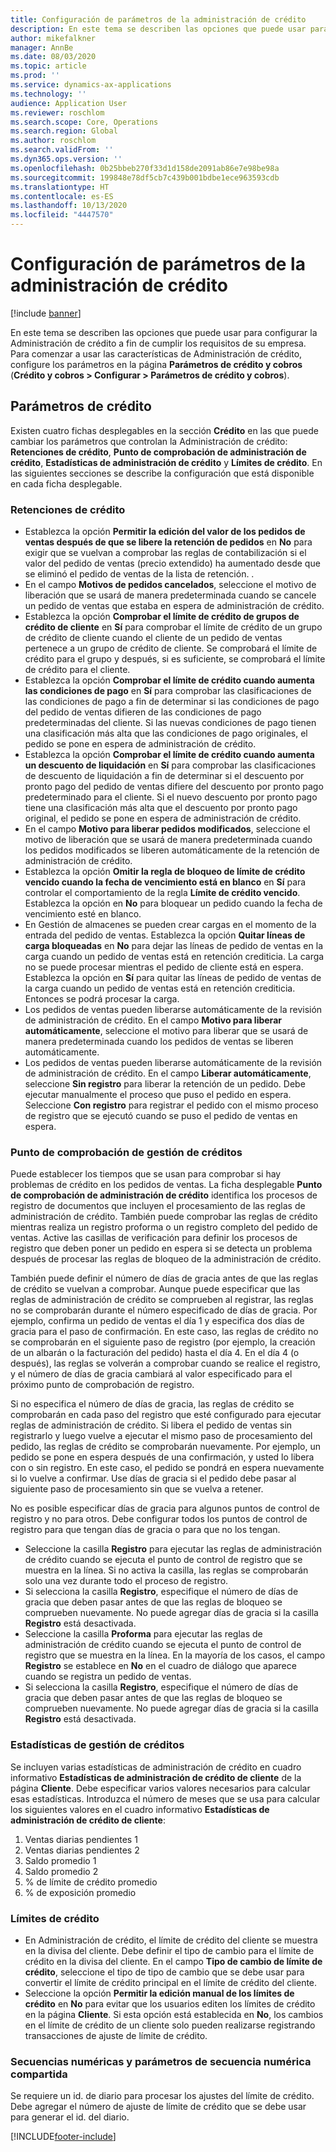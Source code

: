 ```yaml
---
title: Configuración de parámetros de la administración de crédito
description: En este tema se describen las opciones que puede usar para configurar la Administración de crédito a fin de cumplir los requisitos de su empresa.
author: mikefalkner
manager: AnnBe
ms.date: 08/03/2020
ms.topic: article
ms.prod: ''
ms.service: dynamics-ax-applications
ms.technology: ''
audience: Application User
ms.reviewer: roschlom
ms.search.scope: Core, Operations
ms.search.region: Global
ms.author: roschlom
ms.search.validFrom: ''
ms.dyn365.ops.version: ''
ms.openlocfilehash: 0b25bbeb270f33d1d158de2091ab86e7e98be98a
ms.sourcegitcommit: 199848e78df5cb7c439b001bdbe1ece963593cdb
ms.translationtype: HT
ms.contentlocale: es-ES
ms.lasthandoff: 10/13/2020
ms.locfileid: "4447570"
---
```

# <a name="credit-management-parameters-setup"></a>Configuración de parámetros de la administración de crédito

[!include [banner](../includes/banner.md)]

En este tema se describen las opciones que puede usar para configurar la Administración de crédito a fin de cumplir los requisitos de su empresa. Para comenzar a usar las características de Administración de crédito, configure los parámetros en la página **Parámetros de crédito y cobros** (**Crédito y cobros \> Configurar \> Parámetros de crédito y cobros**).

## <a name="credit-parameters"></a>Parámetros de crédito

Existen cuatro fichas desplegables en la sección **Crédito** en las que puede cambiar los parámetros que controlan la Administración de crédito: **Retenciones de crédito**, **Punto de comprobación de administración de crédito**, **Estadísticas de administración de crédito** y **Límites de crédito**. En las siguientes secciones se describe la configuración que está disponible en cada ficha desplegable.

### <a name="credit-holds"></a>Retenciones de crédito

- Establezca la opción **Permitir la edición del valor de los pedidos de ventas después de que se libere la retención de pedidos** en **No** para exigir que se vuelvan a comprobar las reglas de contabilización si el valor del pedido de ventas (precio extendido) ha aumentado desde que se eliminó el pedido de ventas de la lista de retención. .
- En el campo **Motivos de pedidos cancelados**, seleccione el motivo de liberación que se usará de manera predeterminada cuando se cancele un pedido de ventas que estaba en espera de administración de crédito.
- Establezca la opción **Comprobar el límite de crédito de grupos de crédito de cliente** en **Sí** para comprobar el límite de crédito de un grupo de crédito de cliente cuando el cliente de un pedido de ventas pertenece a un grupo de crédito de cliente. Se comprobará el límite de crédito para el grupo y después, si es suficiente, se comprobará el límite de crédito para el cliente.
- Establezca la opción **Comprobar el límite de crédito cuando aumenta las condiciones de pago** en **Sí** para comprobar las clasificaciones de las condiciones de pago a fin de determinar si las condiciones de pago del pedido de ventas difieren de las condiciones de pago predeterminadas del cliente. Si las nuevas condiciones de pago tienen una clasificación más alta que las condiciones de pago originales, el pedido se pone en espera de administración de crédito.
- Establezca la opción **Comprobar el límite de crédito cuando aumenta un descuento de liquidación** en **Sí** para comprobar las clasificaciones de descuento de liquidación a fin de determinar si el descuento por pronto pago del pedido de ventas difiere del descuento por pronto pago predeterminado para el cliente. Si el nuevo descuento por pronto pago tiene una clasificación más alta que el descuento por pronto pago original, el pedido se pone en espera de administración de crédito.
- En el campo **Motivo para liberar pedidos modificados**, seleccione el motivo de liberación que se usará de manera predeterminada cuando los pedidos modificados se liberen automáticamente de la retención de administración de crédito.
- Establezca la opción **Omitir la regla de bloqueo de límite de crédito vencido cuando la fecha de vencimiento está en blanco** en **Sí** para controlar el comportamiento de la regla **Límite de crédito vencido**. Establezca la opción en **No** para bloquear un pedido cuando la fecha de vencimiento esté en blanco.
- En Gestión de almacenes se pueden crear cargas en el momento de la entrada del pedido de ventas. Establezca la opción **Quitar líneas de carga bloqueadas** en **No** para dejar las líneas de pedido de ventas en la carga cuando un pedido de ventas está en retención crediticia. La carga no se puede procesar mientras el pedido de cliente está en espera. Establezca la opción en **Sí** para quitar las líneas de pedido de ventas de la carga cuando un pedido de ventas está en retención crediticia. Entonces se podrá procesar la carga.
- Los pedidos de ventas pueden liberarse automáticamente de la revisión de administración de crédito. En el campo **Motivo para liberar automáticamente**, seleccione el motivo para liberar que se usará de manera predeterminada cuando los pedidos de ventas se liberen automáticamente.
- Los pedidos de ventas pueden liberarse automáticamente de la revisión de administración de crédito. En el campo **Liberar automáticamente**, seleccione **Sin registro** para liberar la retención de un pedido. Debe ejecutar manualmente el proceso que puso el pedido en espera. Seleccione **Con registro** para registrar el pedido con el mismo proceso de registro que se ejecutó cuando se puso el pedido de ventas en espera.

### <a name="credit-management-checkpoint"></a>Punto de comprobación de gestión de créditos

Puede establecer los tiempos que se usan para comprobar si hay problemas de crédito en los pedidos de ventas. La ficha desplegable **Punto de comprobación de administración de crédito** identifica los procesos de registro de documentos que incluyen el procesamiento de las reglas de administración de crédito. También puede comprobar las reglas de crédito mientras realiza un registro proforma o un registro completo del pedido de ventas. Active las casillas de verificación para definir los procesos de registro que deben poner un pedido en espera si se detecta un problema después de procesar las reglas de bloqueo de la administración de crédito.

También puede definir el número de días de gracia antes de que las reglas de crédito se vuelvan a comprobar. Aunque puede especificar que las reglas de administración de crédito se comprueben al registrar, las reglas no se comprobarán durante el número especificado de días de gracia. Por ejemplo, confirma un pedido de ventas el día 1 y especifica dos días de gracia para el paso de confirmación. En este caso, las reglas de crédito no se comprobarán en el siguiente paso de registro (por ejemplo, la creación de un albarán o la facturación del pedido) hasta el día 4. En el día 4 (o después), las reglas se volverán a comprobar cuando se realice el registro, y el número de días de gracia cambiará al valor especificado para el próximo punto de comprobación de registro.

Si no especifica el número de días de gracia, las reglas de crédito se comprobarán en cada paso del registro que esté configurado para ejecutar reglas de administración de crédito. Si libera el pedido de ventas sin registrarlo y luego vuelve a ejecutar el mismo paso de procesamiento del pedido, las reglas de crédito se comprobarán nuevamente. Por ejemplo, un pedido se pone en espera después de una confirmación, y usted lo libera con o sin registro. En este caso, el pedido se pondrá en espera nuevamente si lo vuelve a confirmar. Use días de gracia si el pedido debe pasar al siguiente paso de procesamiento sin que se vuelva a retener.

No es posible especificar días de gracia para algunos puntos de control de registro y no para otros. Debe configurar todos los puntos de control de registro para que tengan días de gracia o para que no los tengan.

- Seleccione la casilla **Registro** para ejecutar las reglas de administración de crédito cuando se ejecuta el punto de control de registro que se muestra en la línea. Si no activa la casilla, las reglas se comprobarán solo una vez durante todo el proceso de registro.
- Si selecciona la casilla **Registro**, especifique el número de días de gracia que deben pasar antes de que las reglas de bloqueo se comprueben nuevamente. No puede agregar días de gracia si la casilla **Registro** está desactivada.
- Seleccione la casilla **Proforma** para ejecutar las reglas de administración de crédito cuando se ejecuta el punto de control de registro que se muestra en la línea. En la mayoría de los casos, el campo **Registro** se establece en **No** en el cuadro de diálogo que aparece cuando se registra un pedido de ventas.
- Si selecciona la casilla **Registro**, especifique el número de días de gracia que deben pasar antes de que las reglas de bloqueo se comprueben nuevamente. No puede agregar días de gracia si la casilla **Registro** está desactivada.

### <a name="credit-management-statistics"></a>Estadísticas de gestión de créditos

Se incluyen varias estadísticas de administración de crédito en cuadro informativo **Estadísticas de administración de crédito de cliente** de la página **Cliente**. Debe especificar varios valores necesarios para calcular esas estadísticas. Introduzca el número de meses que se usa para calcular los siguientes valores en el cuadro informativo **Estadísticas de administración de crédito de cliente**:

1. Ventas diarias pendientes 1
2. Ventas diarias pendientes 2
3. Saldo promedio 1
4. Saldo promedio 2
5. % de límite de crédito promedio
6. % de exposición promedio

### <a name="credit-limits"></a>Límites de crédito

- En Administración de crédito, el límite de crédito del cliente se muestra en la divisa del cliente. Debe definir el tipo de cambio para el límite de crédito en la divisa del cliente. En el campo **Tipo de cambio de límite de crédito**, seleccione el tipo de tipo de cambio que se debe usar para convertir el límite de crédito principal en el límite de crédito del cliente.
- Seleccione la opción **Permitir la edición manual de los límites de crédito** en **No** para evitar que los usuarios editen los límites de crédito en la página **Cliente**. Si esta opción está establecida en **No**, los cambios en el límite de crédito de un cliente solo pueden realizarse registrando transacciones de ajuste de límite de crédito.

### <a name="number-sequences-and-shared-number-sequence-parameters"></a>Secuencias numéricas y parámetros de secuencia numérica compartida

Se requiere un id. de diario para procesar los ajustes del límite de crédito. Debe agregar el número de ajuste de límite de crédito que se debe usar para generar el id. del diario.


[!INCLUDE[footer-include](../../includes/footer-banner.md)]